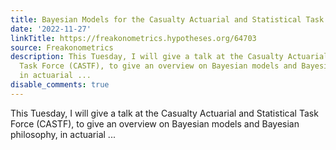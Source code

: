 ```yaml
---
title: Bayesian Models for the Casualty Actuarial and Statistical Task Force
date: '2022-11-27'
linkTitle: https://freakonometrics.hypotheses.org/64703
source: Freakonometrics
description: This Tuesday, I will give a talk at the Casualty Actuarial and Statistical
  Task Force (CASTF), to give an overview on Bayesian models and Bayesian philosophy,
  in actuarial ...
disable_comments: true
---
```

This Tuesday, I will give a talk at the Casualty Actuarial and Statistical Task Force (CASTF), to give an overview on Bayesian models and Bayesian philosophy, in actuarial ...